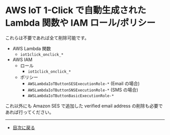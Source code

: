 # AWS IoT 1-Click で自動生成された Lambda 関数や IAM ロール/ポリシー

これらは不要であれば全て削除可能です。

* AWS Lambda 関数
    * `iot1click_onclick_*`
* AWS IAM
    * ロール
        * `iot1click_onclick_*`
    * ポリシー
        * `AWSLambdaIoTButtonSESExecutionRole-*` (Email の場合)
        * `AWSLambdaIoTButtonSNSExecutionRole-*` (SMS の場合)
        * `AWSLambdaIoTButtonBasicExecutionRole-*`

これ以外にも Amazon SES で追加した verified email address の削除も必要であれば行ってください。

---

* [目次に戻る](../index#closing)
